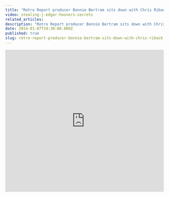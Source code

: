 ```yaml
---
title: "Retro Report producer Bonnie Bertram sits down with Chris Riback"
video: stealing-j-edgar-hoovers-secrets
related_articles:
description: "Retro Report producer Bonnie Bertram sits down with Chris Riback"
date: 2014-01-07T19:30:00.000Z
published: true
slug: retro-report-producer-bonnie-bertram-sits-down-with-chris-riback
---
```


<iframe width="100%" height="450" scrolling="no" frameborder="no" src="https://w.soundcloud.com/player/?url=https%3A//api.soundcloud.com/tracks/128688995&amp;auto_play=false&amp;hide_related=false&amp;show_comments=true&amp;show_user=true&amp;show_reposts=false&amp;visual=true"></iframe>

